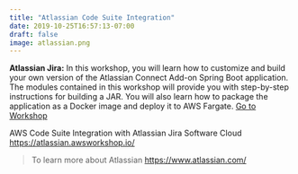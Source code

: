 ```yaml
---
title: "Atlassian Code Suite Integration"
date: 2019-10-25T16:57:13-07:00
draft: false
image: atlassian.png
---
```


**Atlassian Jira:** In this workshop, you will learn how to customize and build your own version of the Atlassian Connect Add-on Spring Boot application. The modules contained in this workshop will provide you with step-by-step instructions for building a JAR. You will also learn how to package the application as a Docker image and deploy it to AWS Fargate. [Go to Workshop](https://atlassian.awsworkshop.io/)

<!--more-->

AWS Code Suite Integration with Atlassian Jira Software Cloud
https://atlassian.awsworkshop.io/

> To learn more about Atlassian https://www.atlassian.com/